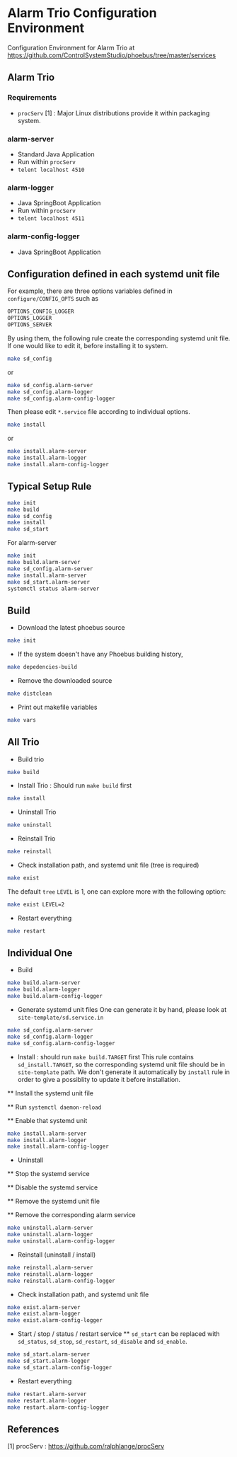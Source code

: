 # Alarm Trio Configuration Environment

Configuration Environment for Alarm Trio at <https://github.com/ControlSystemStudio/phoebus/tree/master/services>

## Alarm Trio

### Requirements

* `procServ` [1] : Major Linux distributions provide it within packaging system.

### alarm-server

* Standard Java Application
* Run within `procServ`
* `telent localhost 4510`

### alarm-logger

* Java SpringBoot Application
* Run within `procServ`
* `telent localhost 4511`

### alarm-config-logger

* Java SpringBoot Application

## Configuration defined in each systemd unit file

For example, there are three options variables defined in `configure/CONFIG_OPTS` such as

```bash
OPTIONS_CONFIG_LOGGER
OPTIONS_LOGGER
OPTIONS_SERVER
```

By using them, the following rule create the corresponding systemd unit file. If one would like to edit it, before installing it to system.

```bash
make sd_config
```

or

```bash
make sd_config.alarm-server
make sd_config.alarm-logger
make sd_config.alarm-config-logger
```

Then please edit `*.service` file according to individual options.

```bash
make install
```

or

```bash
make install.alarm-server
make install.alarm-logger
make install.alarm-config-logger
```

## Typical Setup Rule

```bash
make init
make build
make sd_config
make install
make sd_start
```

For alarm-server

```bash
make init
make build.alarm-server
make sd_config.alarm-server
make install.alarm-server
make sd_start.alarm-server
systemctl status alarm-server
```

## Build

* Download the latest phoebus source

```bash
make init
```

* If the system doesn't have any Phoebus building history,

```bash
make depedencies-build
```

* Remove the downloaded source

```bash
make distclean
```

* Print out makefile variables

```bash
make vars
```

## All Trio

* Build trio

```bash
make build
```

* Install Trio : Should run `make build` first

```bash
make install
```

* Uninstall Trio

```bash
make uninstall
```

* Reinstall Trio

```bash
make reinstall
```

* Check installation path, and systemd unit file (tree is required)

```bash
make exist
```

The default `tree` `LEVEL` is 1, one can explore more with the following option:

```bash
make exist LEVEL=2
```

* Restart everything

```bash
make restart
```

## Individual One

* Build

```bash
make build.alarm-server
make build.alarm-logger
make build.alarm-config-logger
```

* Generate systemd unit files
One can generate it by hand, please look at `site-template/sd.service.in`

```bash
make sd_config.alarm-server
make sd_config.alarm-logger
make sd_config.alarm-config-logger
```

* Install : should run `make build.TARGET` first
This rule contains `sd_install.TARGET`, so the corresponding systemd unit file should be in `site-template` path. We don't generate it automatically by `install` rule in order to give a possiblity to update it before installation.

** Install the systemd unit file

** Run `systemctl daemon-reload`

** Enable that systemd unit

```bash
make install.alarm-server
make install.alarm-logger
make install.alarm-config-logger
```

* Uninstall

** Stop the systemd service

** Disable the systemd service

** Remove the systemd unit file

** Remove the corresponding alarm service

```bash
make uninstall.alarm-server
make uninstall.alarm-logger
make uninstall.alarm-config-logger
```

* Reinstall (uninstall / install)

```bash
make reinstall.alarm-server
make reinstall.alarm-logger
make reinstall.alarm-config-logger
```

* Check installation path, and systemd unit file

```bash
make exist.alarm-server
make exist.alarm-logger
make exist.alarm-config-logger
```

* Start / stop / status / restart service
** `sd_start` can be replaced with `sd_status`, `sd_stop`, `sd_restart`, `sd_disable` and `sd_enable`.

```bash
make sd_start.alarm-server
make sd_start.alarm-logger
make sd_start.alarm-config-logger
```

* Restart everything

```bash
make restart.alarm-server
make restart.alarm-logger
make restart.alarm-config-logger
```

## References

[1] procServ : <https://github.com/ralphlange/procServ>
